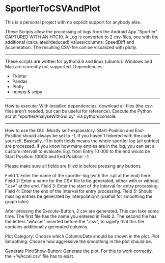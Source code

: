 # SportlerToCSVAndPlot

This is a personal project with no explicit support for anybody else.

These Scripts allow the processing of logs from the Android App "Sportler" CAPTURED WITH AN HTC10. A Log is converted to 2 csv-files, one with the additional (calculated/deduced) values/columns: SpeedDiff and Acceleration. The resulting CSV-file can be visualized with plotly.

--------

These scripts are written for python3.6 and linux (ubuntu). Windows and Mac are currently not supported.
Dependencies:
- TkInter
- Pandas
- Plotly
- numpy & scipy

-------

How to execute:
With installed dependencies, download all files (the csv-files aren't needed, but can be useful for reference).
Execute the Python script "sportlerAnalyseWithGui.py" via python/console.

-------

How to use the GUI:
Mostly self-explanatory.
Start-Position and End-Position should always be set to -1, if you haven't tinkered with the code yourself.
Basically, -1 in both fields means the whole sportler log (all entries) are processed. If you know how many entries are in the log, you can set a custom intervall to evaluate. E.g. from Entry 10 000 to the end would be Start Position: 10000 and End Position: -1.

Please make sure all fields are filled in before pressing any buttons.

Field 1: Enter the name of the sportler-log (with the .spt at the end) here.
Field 2: Enter a name for the CSV file to be generated, either with or without ".csv" at the end.
Field 3: Enter the start of the interval for entry processing.
Field 4: Enter the end of the interval for entry processing.
Field 5: Should missing entries be generated by interpolation? (usefull for smoothing the graph later)

After pressing the Execute-Button, 2 csv are generated. This can take some time. The first file has the name you entered in Field 2. The second file has the letters "wAccel" inserted before the ".csv", to signify that this file contains additionally generated columns.

Plot Category: Choose which Column/Data should be shown in the plot.
Plot Smoothing: Choose how aggressive the smoothing in the plot should be.

Generate Plot/Show-Button: Generate the plot. For this to work correctly, the <field2>+'wAccel.csv' file has to exist.
  
